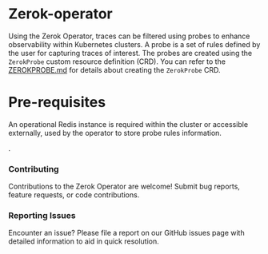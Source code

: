 # Zerok-operator
Using the Zerok Operator, traces can be filtered using probes to enhance observability within Kubernetes clusters. A probe is a set of rules defined by the user for capturing traces of interest. The probes are created using the `ZerokProbe` custom resource definition (CRD). You can refer to the [ZEROKPROBE.md](ZEROKPROBE.md) for details about creating the `ZerokProbe` CRD. 

# Pre-requisites
An operational Redis instance is required within the cluster or accessible externally, used by the operator to store probe rules information.

<Add info for design and installation steps here>.

### Contributing
Contributions to the Zerok Operator are welcome! Submit bug reports, feature requests, or code contributions.

### Reporting Issues
Encounter an issue? Please file a report on our GitHub issues page with detailed information to aid in quick resolution.